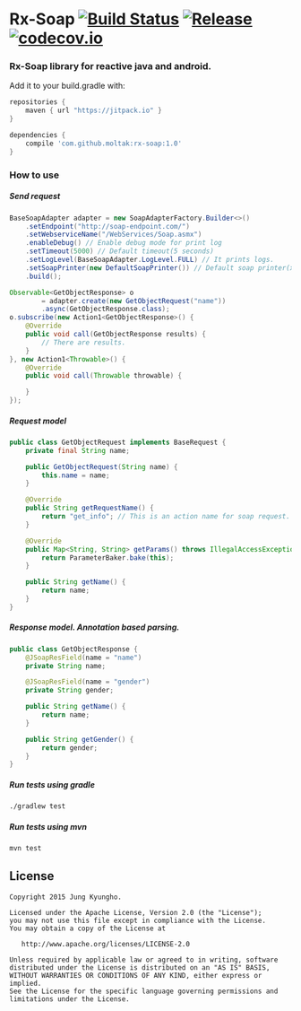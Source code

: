 # Rx-Soap [![Build Status](https://travis-ci.org/moltak/Rx-Soap.svg?branch=master)](https://travis-ci.org/moltak/Rx-Soap) [![Release](https://img.shields.io/github/tag/moltak/rx-soap.svg?label=Release)](https://jitpack.io/#moltak/rx-soap) [![codecov.io](http://codecov.io/github/moltak/Rx-Soap/coverage.svg?branch=master)](http://codecov.io/github/moltak/Rx-Soap?branch=master)
### Rx-Soap library for reactive java and android.

Add it to your build.gradle with:
```gradle
repositories {
    maven { url "https://jitpack.io" }
}
```

```gradle
dependencies {
	compile 'com.github.moltak:rx-soap:1.0'
}
```

### How to use
##### Send request
``` java
BaseSoapAdapter adapter = new SoapAdapterFactory.Builder<>()
    .setEndpoint("http://soap-endpoint.com/")
    .setWebserviceName("/WebServices/Soap.asmx")
    .enableDebug() // Enable debug mode for print log
    .setTimeout(5000) // Default timeout(5 seconds)
    .setLogLevel(BaseSoapAdapter.LogLevel.FULL) // It prints logs.
    .setSoapPrinter(new DefaultSoapPrinter()) // Default soap printer(xml, http response) codes
    .build();

Observable<GetObjectResponse> o
        = adapter.create(new GetObjectRequest("name"))
        .async(GetObjectResponse.class);
o.subscribe(new Action1<GetObjectResponse>() {
    @Override
    public void call(GetObjectResponse results) {
        // There are results.
    }
}, new Action1<Throwable>() {
    @Override
    public void call(Throwable throwable) {

    }
});
```

##### Request model
```java
public class GetObjectRequest implements BaseRequest {
    private final String name;

    public GetObjectRequest(String name) {
        this.name = name;
    }

    @Override
    public String getRequestName() {
        return "get_info"; // This is an action name for soap request.
    }

    @Override
    public Map<String, String> getParams() throws IllegalAccessException, InvocationTargetException {
        return ParameterBaker.bake(this);
    }

    public String getName() {
        return name;
    }
}

```

##### Response model. Annotation based parsing.
```java
public class GetObjectResponse {
    @JSoapResField(name = "name")
    private String name;

    @JSoapResField(name = "gender")
    private String gender;

    public String getName() {
        return name;
    }

    public String getGender() {
        return gender;
    }
}

```


##### Run tests using gradle
``` bash
./gradlew test
```

##### Run tests using mvn
``` bash
mvn test
```


License
-------
    Copyright 2015 Jung Kyungho.

    Licensed under the Apache License, Version 2.0 (the "License");
    you may not use this file except in compliance with the License.
    You may obtain a copy of the License at

       http://www.apache.org/licenses/LICENSE-2.0

    Unless required by applicable law or agreed to in writing, software
    distributed under the License is distributed on an "AS IS" BASIS,
    WITHOUT WARRANTIES OR CONDITIONS OF ANY KIND, either express or implied.
    See the License for the specific language governing permissions and
    limitations under the License.
